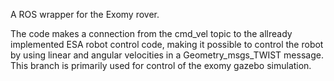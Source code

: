 A ROS wrapper for the Exomy rover.

The code makes a connection from the cmd_vel topic to the allready implemented ESA robot control code, making it possible to control the robot by using linear and angular velocities in a Geometry_msgs_TWIST message. 
This branch is primarily used for control of the exomy gazebo simulation.

